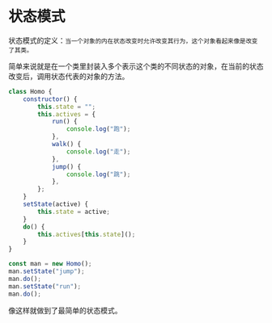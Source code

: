 # 状态模式

状态模式的定义：`当一个对象的内在状态改变时允许改变其行为，这个对象看起来像是改变了其类。`

简单来说就是在一个类里封装入多个表示这个类的不同状态的对象，在当前的状态改变后，调用状态代表的对象的方法。

```javascript
class Homo {
    constructor() {
        this.state = "";
        this.actives = {
            run() {
                console.log("跑");
            },
            walk() {
                console.log("走");
            },
            jump() {
                console.log("跳");
            },
        };
    }
    setState(active) {
        this.state = active;
    }
    do() {
        this.actives[this.state]();
    }
}

const man = new Homo();
man.setState("jump");
man.do();
man.setState("run");
man.do();
```

像这样就做到了最简单的状态模式。